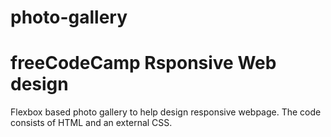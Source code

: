 # photo-gallery

# freeCodeCamp Rsponsive Web design

Flexbox based photo gallery to help design responsive webpage. The code consists of HTML and an external CSS.
